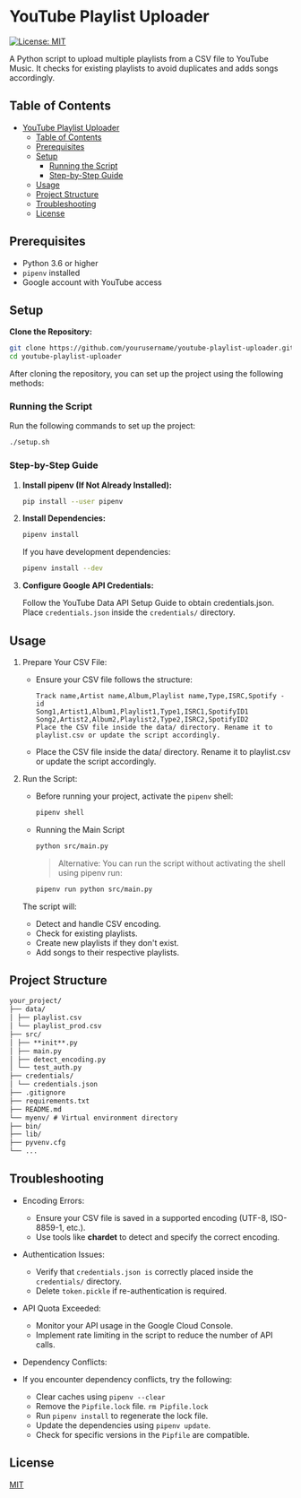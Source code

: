 # YouTube Playlist Uploader

[![License: MIT](https://img.shields.io/badge/License-MIT-yellow.svg)](https://opensource.org/licenses/MIT)

A Python script to upload multiple playlists from a CSV file to YouTube Music. It checks for existing playlists to avoid duplicates and adds songs accordingly.

## Table of Contents

- [YouTube Playlist Uploader](#youtube-playlist-uploader)
  - [Table of Contents](#table-of-contents)
  - [Prerequisites](#prerequisites)
  - [Setup](#setup)
    - [Running the Script](#running-the-script)
    - [Step-by-Step Guide](#step-by-step-guide)
  - [Usage](#usage)
  - [Project Structure](#project-structure)
  - [Troubleshooting](#troubleshooting)
  - [License](#license)

## Prerequisites

- Python 3.6 or higher
- `pipenv` installed
- Google account with YouTube access

## Setup

**Clone the Repository:**

```bash
git clone https://github.com/yourusername/youtube-playlist-uploader.git
cd youtube-playlist-uploader
```

After cloning the repository, you can set up the project using the following methods:

### Running the Script

Run the following commands to set up the project:

```bash
./setup.sh
```

### Step-by-Step Guide

1. **Install pipenv (If Not Already Installed):**

   ```bash
   pip install --user pipenv
   ```

2. **Install Dependencies:**

   ```bash
   pipenv install
   ```

   If you have development dependencies:

   ```bash
   pipenv install --dev
   ```

3. **Configure Google API Credentials:**

   Follow the YouTube Data API Setup Guide to obtain credentials.json.
   Place `credentials.json` inside the `credentials/` directory.

## Usage

1. Prepare Your CSV File:

   - Ensure your CSV file follows the structure:

     ```csv
     Track name,Artist name,Album,Playlist name,Type,ISRC,Spotify - id
     Song1,Artist1,Album1,Playlist1,Type1,ISRC1,SpotifyID1
     Song2,Artist2,Album2,Playlist2,Type2,ISRC2,SpotifyID2
     Place the CSV file inside the data/ directory. Rename it to playlist.csv or update the script accordingly.
     ```

   - Place the CSV file inside the data/ directory. Rename it to playlist.csv or update the script accordingly.

2. Run the Script:

   - Before running your project, activate the `pipenv` shell:

     ```bash
     pipenv shell
     ```

   - Running the Main Script

     ```bash
     python src/main.py
     ```

     > Alternative: You can run the script without activating the shell using pipenv run:

     ```bash
     pipenv run python src/main.py
     ```

   The script will:

   - Detect and handle CSV encoding.
   - Check for existing playlists.
   - Create new playlists if they don't exist.
   - Add songs to their respective playlists.

## Project Structure

```txt
your_project/
├── data/
│ ├── playlist.csv
│ └── playlist_prod.csv
├── src/
│ ├── **init**.py
│ ├── main.py
│ ├── detect_encoding.py
│ └── test_auth.py
├── credentials/
│ └── credentials.json
├── .gitignore
├── requirements.txt
├── README.md
└── myenv/ # Virtual environment directory
├── bin/
├── lib/
├── pyvenv.cfg
└── ...
```

## Troubleshooting

- Encoding Errors:

  - Ensure your CSV file is saved in a supported encoding (UTF-8, ISO-8859-1, etc.).
  - Use tools like **chardet** to detect and specify the correct encoding.

- Authentication Issues:

  - Verify that `credentials.json is` correctly placed inside the `credentials/` directory.
  - Delete `token.pickle` if re-authentication is required.

- API Quota Exceeded:

  - Monitor your API usage in the Google Cloud Console.
  - Implement rate limiting in the script to reduce the number of API calls.

- Dependency Conflicts:
- If you encounter dependency conflicts, try the following:

  - Clear caches using `pipenv --clear`
  - Remove the `Pipfile.lock` file. `rm Pipfile.lock`
  - Run `pipenv install` to regenerate the lock file.
  - Update the dependencies using `pipenv update`.
  - Check for specific versions in the `Pipfile` are compatible.

## License

[MIT]()
